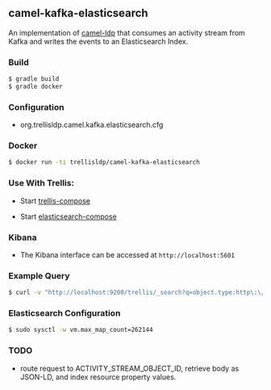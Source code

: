 ## camel-kafka-elasticsearch

An implementation of [camel-ldp](https://github.com/trellis-ldp/camel-ldp) that consumes an activity stream from Kafka 
and writes the events to an Elasticsearch Index.

### Build
```bash
$ gradle build
$ gradle docker
```
### Configuration

* org.trellisldp.camel.kafka.elasticsearch.cfg

 ### Docker
 ```bash
 $ docker run -ti trellisldp/camel-kafka-elasticsearch
 ```
 
### Use With Trellis:
* Start [trellis-compose](https://github.com/trellis-ldp/trellis-deployment/blob/master/trellis-compose/docker-compose.yml) 

* Start [elasticsearch-compose](https://github.com/ub-leipzig/camel-kafka-elasticsearch/blob/master/docker-compose.yml)

### Kibana
* The Kibana interface can be accessed at `http://localhost:5601`

### Example Query
```bash
$ curl -v "http://localhost:9200/trellis/_search?q=object.type:http\:\/\/www.w3.org\/ns\/ldp#RDFSource"
```

### Elasticsearch Configuration
```bash
$ sudo sysctl -w vm.max_map_count=262144
```

### TODO
* route request to ACTIVITY_STREAM_OBJECT_ID, retrieve body as JSON-LD, and index resource property values.